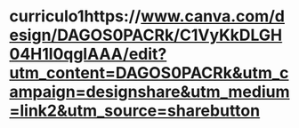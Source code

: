 # curriculo1https://www.canva.com/design/DAGOS0PACRk/C1VyKkDLGH04H1l0qglAAA/edit?utm_content=DAGOS0PACRk&utm_campaign=designshare&utm_medium=link2&utm_source=sharebutton
